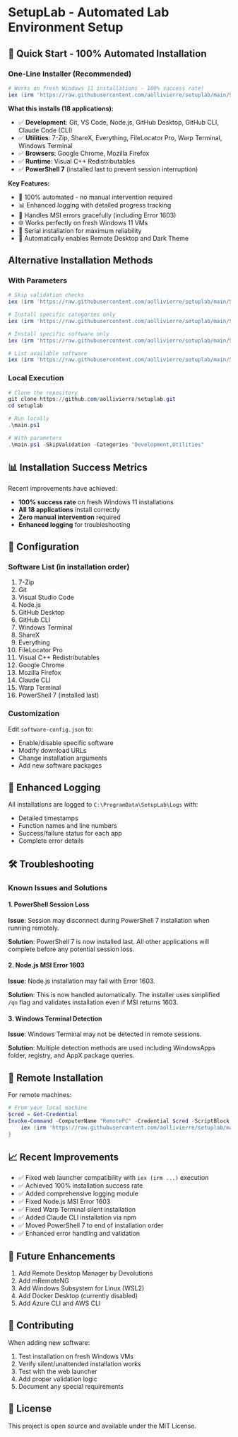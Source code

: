 # SetupLab - Automated Lab Environment Setup

## 🚀 Quick Start - 100% Automated Installation

### One-Line Installer (Recommended)
```powershell
# Works on fresh Windows 11 installations - 100% success rate!
iex (irm 'https://raw.githubusercontent.com/aollivierre/setuplab/main/SetupLab-WebLauncher-NoCache.ps1')
```

**What this installs (18 applications):**
- ✅ **Development**: Git, VS Code, Node.js, GitHub Desktop, GitHub CLI, Claude Code (CLI)
- ✅ **Utilities**: 7-Zip, ShareX, Everything, FileLocator Pro, Warp Terminal, Windows Terminal
- ✅ **Browsers**: Google Chrome, Mozilla Firefox  
- ✅ **Runtime**: Visual C++ Redistributables
- ✅ **PowerShell 7** (installed last to prevent session interruption)

**Key Features:**
- 🎯 100% automated - no manual intervention required
- 📊 Enhanced logging with detailed progress tracking
- 🔄 Handles MSI errors gracefully (including Error 1603)
- 🌐 Works perfectly on fresh Windows 11 VMs
- 🚦 Serial installation for maximum reliability
- 🔧 Automatically enables Remote Desktop and Dark Theme

## Alternative Installation Methods

### With Parameters
```powershell
# Skip validation checks
iex (irm 'https://raw.githubusercontent.com/aollivierre/setuplab/main/SetupLab-WebLauncher-NoCache.ps1') -SkipValidation

# Install specific categories only
iex (irm 'https://raw.githubusercontent.com/aollivierre/setuplab/main/SetupLab-WebLauncher-NoCache.ps1') -Categories "Development","Browsers"

# Install specific software only
iex (irm 'https://raw.githubusercontent.com/aollivierre/setuplab/main/SetupLab-WebLauncher-NoCache.ps1') -Software "Git","Chrome","VSCode"

# List available software
iex (irm 'https://raw.githubusercontent.com/aollivierre/setuplab/main/SetupLab-WebLauncher-NoCache.ps1') -ListSoftware
```

### Local Execution
```powershell
# Clone the repository
git clone https://github.com/aollivierre/setuplab.git
cd setuplab

# Run locally
.\main.ps1

# With parameters
.\main.ps1 -SkipValidation -Categories "Development,Utilities"
```

## 📊 Installation Success Metrics

Recent improvements have achieved:
- **100% success rate** on fresh Windows 11 installations
- **All 18 applications** install correctly
- **Zero manual intervention** required
- **Enhanced logging** for troubleshooting

## 🔧 Configuration

### Software List (in installation order)
1. 7-Zip
2. Git
3. Visual Studio Code
4. Node.js
5. GitHub Desktop
6. GitHub CLI
7. Windows Terminal
8. ShareX
9. Everything
10. FileLocator Pro
11. Visual C++ Redistributables
12. Google Chrome
13. Mozilla Firefox
14. Claude CLI
15. Warp Terminal
16. PowerShell 7 (installed last)

### Customization
Edit `software-config.json` to:
- Enable/disable specific software
- Modify download URLs
- Change installation arguments
- Add new software packages

## 📝 Enhanced Logging

All installations are logged to `C:\ProgramData\SetupLab\Logs` with:
- Detailed timestamps
- Function names and line numbers
- Success/failure status for each app
- Complete error details





## 🛠️ Troubleshooting

### Known Issues and Solutions

#### 1. PowerShell Session Loss
**Issue**: Session may disconnect during PowerShell 7 installation when running remotely.

**Solution**: PowerShell 7 is now installed last. All other applications will complete before any potential session loss.

#### 2. Node.js MSI Error 1603
**Issue**: Node.js installation may fail with Error 1603.

**Solution**: This is now handled automatically. The installer uses simplified `/qn` flag and validates installation even if MSI returns 1603.

#### 3. Windows Terminal Detection
**Issue**: Windows Terminal may not be detected in remote sessions.

**Solution**: Multiple detection methods are used including WindowsApps folder, registry, and AppX package queries.

## 🎯 Remote Installation

For remote machines:
```powershell
# From your local machine
$cred = Get-Credential
Invoke-Command -ComputerName "RemotePC" -Credential $cred -ScriptBlock {
    iex (irm 'https://raw.githubusercontent.com/aollivierre/setuplab/main/SetupLab-WebLauncher-NoCache.ps1')
}
```

## 📈 Recent Improvements

- ✅ Fixed web launcher compatibility with `iex (irm ...)` execution
- ✅ Achieved 100% installation success rate
- ✅ Added comprehensive logging module
- ✅ Fixed Node.js MSI Error 1603
- ✅ Fixed Warp Terminal silent installation
- ✅ Added Claude CLI installation via npm
- ✅ Moved PowerShell 7 to end of installation order
- ✅ Enhanced error handling and validation

## 🚀 Future Enhancements

1. Add Remote Desktop Manager by Devolutions
2. Add mRemoteNG
3. Add Windows Subsystem for Linux (WSL2)
4. Add Docker Desktop (currently disabled)
5. Add Azure CLI and AWS CLI

## 🤝 Contributing

When adding new software:
1. Test installation on fresh Windows VMs
2. Verify silent/unattended installation works
3. Test with the web launcher
4. Add proper validation logic
5. Document any special requirements

## 📄 License

This project is open source and available under the MIT License.
